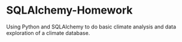 # SQLAlchemy-Homework
Using Python and SQLAlchemy to do basic climate analysis and data exploration of a climate database. 
